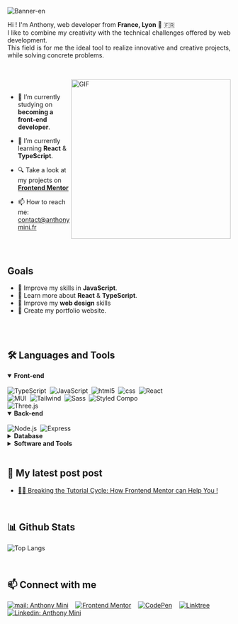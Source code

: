 <!-- Banner -->
![Banner-en](https://user-images.githubusercontent.com/82963356/217269246-8c42f952-e34b-4161-a676-8de2fa2c456b.png)

<p align="justify">
Hi ! I'm Anthony, web developer  from <b>France, Lyon</b> 📍 🇫🇷
<br>
I like to combine my creativity with the technical challenges offered by web development.
<br>
This field is for me the ideal tool to realize innovative and creative projects, while solving concrete problems.
</p>

##

<br>

<!--- Web illustrations by Storyset ( https://storyset.com/web ) --->
<img align="right" alt="GIF" src="https://user-images.githubusercontent.com/82963356/217264053-30dfcbcf-6ce0-417f-9a2c-bf9eea88f770.svg" width="360px"/>

<br>


- 🔭 I’m currently studying on **becoming a front-end developer**.

- 🌱 I’m currently learning **React** & **TypeScript**.

- 🔍 Take a look at my projects on [**Frontend Mentor**](https://www.frontendmentor.io/profile/anthony-mini)

- 📫 How to reach me: <a href="mailto:contact@anthonymini.fr"> contact@anthonymini.fr</a>



<br>
<br>

## Goals

- 🚀 Improve my skills in **JavaScript**.
- 🚀 Learn more about **React** & **TypeScript**.
- 🚀 Improve my **web design** skills
- 🚀 Create my portfolio website.

<br>
<br>


<h2 align="left">🛠️ Languages and Tools</h2>

<div align = "left">

<details open>
<summary><b>Front-end</b></summary>
<br>
<img alt="TypeScript" src="https://img.shields.io/badge/-TypeScript-007ACC?style=for-the-badge&logo=typescript&logoColor=white" />&nbsp;
<img alt="JavaScript" src="https://img.shields.io/badge/-JavaScript-F7B93E?style=for-the-badge&logo=javascript&logoColor=white" />&nbsp;
<img alt="html5" src="https://img.shields.io/badge/-HTML5-E34F26?style=for-the-badge&logo=html5&logoColor=white" />&nbsp;
<img alt="css" src="https://img.shields.io/badge/-css3-1572B6?style=for-the-badge&logo=css3&logoColor=white" />&nbsp;
<img alt="React" src="https://img.shields.io/badge/-React-45b8d8?style=for-the-badge&logo=react&logoColor=white" />&nbsp;
<br>
<img alt="MUI" src="https://img.shields.io/badge/-Material UI-000000?style=for-the-badge&logo=mui&logoColor=white" />&nbsp;
<img alt="Tailwind" src="https://img.shields.io/badge/-tailwind css-38B2AC?style=for-the-badge&logo=tailwindcss&logoColor=white" />&nbsp;
<img alt="Sass" src="https://img.shields.io/badge/-Sass-CC6699?style=for-the-badge&logo=sass&logoColor=white" />&nbsp;
<img alt="Styled Compo" src="https://img.shields.io/badge/-Styled_Components-db7092?style=for-the-badge&logo=styled-components&logoColor=white" />&nbsp;
<br>
<img alt="Three.js" src="https://img.shields.io/badge/-Three.js-000000?style=for-the-badge&logo=three.js&logoColor=white" />&nbsp;
    
</details>

<details open>
<summary><b> Back-end</b></summary>
<br>
<img alt="Node.js" src="https://img.shields.io/badge/-Nodejs-339933?style=for-the-badge&logo=Node.js&logoColor=white" />&nbsp;
<img alt="Express" src="https://img.shields.io/badge/-Express-000000?style=for-the-badge&logo=express&logoColor=white" />&nbsp;
</details>

<details close>
<summary><b>Database</b></summary>
<br>
<img alt="MongoDB" src="https://img.shields.io/badge/-MongoDB-47A248?style=for-the-badge&logo=mongodb&logoColor=white" />&nbsp;
<img alt="MySql" src="https://img.shields.io/badge/-mysql-CC2927?style=for-the-badge&logo=mysql&logoColor=white" />&nbsp;
</details>

<details close>
<summary><b>Software and Tools</b></summary>
<br>

> Software :

<img alt="Figma" src="https://img.shields.io/badge/-Figma-2C2C2C?style=for-the-badge&logo=figma&logoColor=white" />&nbsp;
<img alt="Postman" src="https://img.shields.io/badge/-Postman-F15923?style=for-the-badge&logo=postman&logoColor=white" />&nbsp;
<img alt="VScode" src="https://img.shields.io/badge/-Visual Studio Code-007ACC?style=for-the-badge&logo=visual-studio-code&logoColor=white" />&nbsp;
<img alt="Docker" src="https://img.shields.io/badge/-Docker-46a2f1?style=for-the-badge&logo=docker&logoColor=white" />&nbsp;
<br>
<img alt="Blender" src="https://img.shields.io/badge/-blender-000000?style=for-the-badge&logo=blender&logoColor=white" />&nbsp;
<img alt="Virtualbox" src="https://img.shields.io/badge/-virtualbox-173761?style=for-the-badge&logo=virtualbox&logoColor=white" />&nbsp;

  > Tools : 

<img alt="Shell" src="https://img.shields.io/badge/-Shell-88E051?style=for-the-badge&logo=linux&logoColor=white" />&nbsp;
<img alt="vitejs" src="https://img.shields.io/badge/-vite.js-FFBE14?style=for-the-badge&logo=vite&logoColor=white" />&nbsp;
<img alt="CRA" src="https://img.shields.io/badge/-Create React App-07C8A3?style=for-the-badge&logo=createreactapp&logoColor=white" />&nbsp;
<img alt="Webpack" src="https://img.shields.io/badge/-Webpack-8DD6F9?style=for-the-badge&logo=webpack&logoColor=white" />&nbsp;
<br>
<img alt="git" src="https://img.shields.io/badge/-Git-F05032?style=for-the-badge&logo=git&logoColor=white" />&nbsp;
<img alt="npm" src="https://img.shields.io/badge/-NPM-CB3837?style=for-the-badge&logo=npm&logoColor=white" />&nbsp;
<img alt="yarn" src="https://img.shields.io/badge/-Yarn-45b8d8?style=for-the-badge&logo=yarn&logoColor=white" />&nbsp;
<img alt="Prettier" src="https://img.shields.io/badge/-Prettier-F7B93E?style=for-the-badge&logo=prettier&logoColor=white" />&nbsp;

</details>
</div>

<br>

<h2 align="left">📝 My latest post post</h2>

<ul>
    <li>
        <a href="https://medium.com/@anthony.mini/breaking-the-tutorial-cycle-how-frontend-mentor-can-helpyou-5ea61924c5da"> 😵‍💫 Breaking the Tutorial Cycle: How Frontend Mentor can Help You ! </a>
    </li>
</ul>

<br>

<h2 align="left">📊 Github Stats</h2>

<div align = "left">

![Top Langs](https://github-readme-stats.vercel.app/api/top-langs/?username=anthony-mini&layout=compact&theme=react&exclude_repo=la-maison-jungle,AnthonyMini_3_13112021,AnthonyMini_PortfolioProject)


</div>
<br>

<h2 align="left">📫 Connect with me</h2>

<div align = "left">
    
[![mail: Anthony Mini](https://img.shields.io/badge/-Mail-red?style=for-the-badge&logo=Thunderbird&logoColor=white&link=mailto:contact@anthonymini.fr)](mailto:contact@anthonymini.fr)&nbsp;&nbsp;&nbsp;
[![Frontend Mentor](https://img.shields.io/badge/-Frontend%20Mentor-5F3DC4?style=for-the-badge&logo=FrontendMentor&logoColor=white&link=https://www.frontendmentor.io/profile/anthony-mini)](https://www.frontendmentor.io/profile/anthony-mini)&nbsp;&nbsp;&nbsp;
[![CodePen](https://img.shields.io/badge/-CodePen-000000?style=for-the-badge&logo=CodePen&logoColor=white&link=https://codepen.io/anthony-mini)](https://codepen.io/anthony-mini)&nbsp;&nbsp;&nbsp;
[![Linktree](https://img.shields.io/badge/-Linktree-39e09b?&style=for-the-badge&logo=linktree&logoColor=white&link=https://linktr.ee/anthony.mini)](https://linktr.ee/anthony.mini)&nbsp;&nbsp;&nbsp;
[![Linkedin: Anthony Mini](https://img.shields.io/badge/-linkedin-blue?style=for-the-badge&logo=Linkedin&logoColor=white&link=https://www.linkedin.com/in/anthony-mini)](https://www.linkedin.com/in/anthony-mini)
  
</div>

<br>
